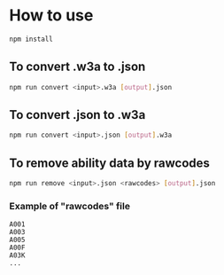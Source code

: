 # How to use
```bash
npm install
```
## To convert .w3a to .json
```bash
npm run convert <input>.w3a [output].json
```

## To convert .json to .w3a
```bash
npm run convert <input>.json [output].w3a
```

## To remove ability data by rawcodes
```bash
npm run remove <input>.json <rawcodes> [output].json
```

### Example of "rawcodes" file
```
A001
A003
A005
A00F
A03K
...
```
